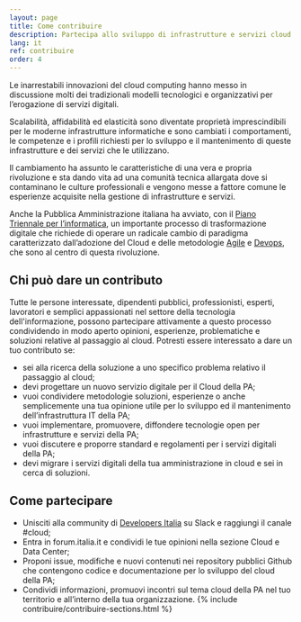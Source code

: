```yaml
---
layout: page
title: Come contribuire
description: Partecipa allo sviluppo di infrastrutture e servizi cloud nella PA
lang: it
ref: contribuire
order: 4
---
```


Le inarrestabili innovazioni del cloud computing hanno messo in discussione molti dei tradizionali modelli tecnologici e organizzativi per l’erogazione di servizi digitali. 

Scalabilità, affidabilità ed elasticità sono diventate proprietà imprescindibili per le moderne infrastrutture informatiche e sono cambiati i comportamenti, le competenze e i profili richiesti per lo sviluppo e il mantenimento di queste infrastrutture e dei servizi che le utilizzano.

Il cambiamento ha assunto le caratteristiche di una vera e propria rivoluzione e sta dando vita ad una comunità tecnica allargata dove si contaminano le culture professionali e vengono messe a fattore comune le esperienze acquisite nella gestione di infrastrutture e servizi.

Anche la Pubblica Amministrazione italiana ha avviato, con il [Piano Triennale per l’informatica](https://pianotriennale-ict.italia.it/), un importante processo di trasformazione digitale che richiede di operare un radicale cambio di paradigma caratterizzato dall’adozione del Cloud e delle metodologie [Agile](https://agilemanifesto.org/iso/it/manifesto.html) e [Devops](https://cloud.italia.it/it/devops/), che sono al centro di questa rivoluzione.

## Chi può dare un contributo
Tutte le persone interessate, dipendenti pubblici, professionisti, esperti, lavoratori e semplici appassionati nel settore della tecnologia dell'informazione, possono partecipare attivamente a questo processo condividendo in modo aperto opinioni, esperienze, problematiche e soluzioni relative al passaggio al cloud.
Potresti essere interessato a dare un tuo contributo se:
* sei alla ricerca della soluzione a uno specifico problema relativo il passaggio al cloud;
* devi progettare un nuovo servizio digitale per il Cloud della PA;
* vuoi condividere metodologie soluzioni, esperienze o anche semplicemente una tua opinione utile per lo sviluppo ed il mantenimento dell’infrastruttura IT della PA;
* vuoi implementare, promuovere, diffondere tecnologie open per infrastrutture e servizi della PA;
* vuoi discutere e proporre standard e regolamenti per i servizi digitali della PA;
* devi migrare i servizi digitali della tua amministrazione in cloud e sei in cerca di soluzioni. 

## Come partecipare

* Unisciti alla community di [Developers Italia](https://developers.italia.it) su Slack e raggiungi il canale  #cloud;
* Entra in forum.italia.it e condividi le tue opinioni nella  sezione Cloud e Data Center;
* Proponi issue, modifiche e nuovi contenuti nei repository pubblici Github che contengono codice e documentazione per lo sviluppo del cloud della PA;
* Condividi informazioni,  promuovi incontri sul tema cloud della PA nel tuo territorio e all’interno della tua organizzazione.
{% include contribuire/contribuire-sections.html %}
